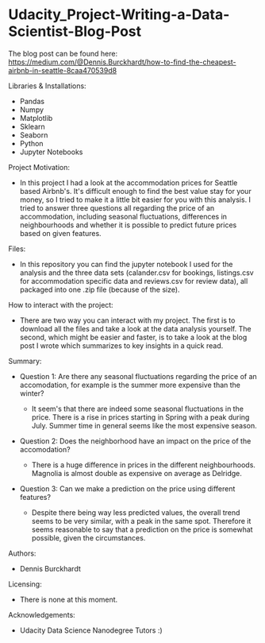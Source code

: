 # Udacity_Project-Writing-a-Data-Scientist-Blog-Post

The blog post can be found here: https://medium.com/@Dennis.Burckhardt/how-to-find-the-cheapest-airbnb-in-seattle-8caa470539d8

Libraries & Installations:
- Pandas
- Numpy
- Matplotlib
- Sklearn
- Seaborn
- Python 
- Jupyter Notebooks 

Project Motivation:
- In this project I had a look at the accommodation prices for Seattle based Airbnb's. It's difficult enough to find the best value stay for your money, so I tried to make it a little bit easier for you with this analysis. I tried to answer three questions all regarding the price of an accommodation, including seasonal fluctuations, differences in neighbourhoods and whether it is possible to predict future prices based on given features. 

Files:
- In this repository you can find the jupyter notebook I used for the analysis and the three data sets (calander.csv for bookings, listings.csv for accommodation specific data and reviews.csv for review data), all packaged into one .zip file (because of the size). 

How to interact with the project: 
- There are two way you can interact with my project. The first is to download all the files and take a look at the data analysis yourself. The second, which might be easier and faster, is to take a look at the blog post I wrote which summarizes to key insights in a quick read.

Summary: 
- Question 1: Are there any seasonal fluctuations regarding the price of an accomodation, for example is the summer more expensive than the winter? 
  - It seem's that there are indeed some seasonal fluctuations in the price. There is a rise in prices starting in Spring with a peak during July. Summer time in general seems like the most expensive season.
 
- Question 2: Does the neighborhood have an impact on the price of the accomodation?
  - There is a huge difference in prices in the different neighbourhoods. Magnolia is almost double as expensive on average as Delridge.

- Question 3: Can we make a prediction on the price using different features?
  - Despite there being way less predicted values, the overall trend seems to be very similar, with a peak in the same spot. Therefore it seems reasonable to say that a prediction on the price is somewhat possible, given the circumstances.

Authors:
- Dennis Burckhardt

Licensing: 
- There is none at this moment.

Acknowledgements:
- Udacity Data Science Nanodegree Tutors :)
